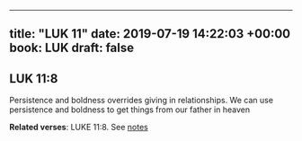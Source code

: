 
---
title: "LUK 11"
date: 2019-07-19 14:22:03 +00:00
book: LUK
draft: false
---

## LUK 11:8

Persistence and boldness overrides giving in relationships. We can use persistence and boldness to get things from our father in heaven

**Related verses**: LUKE 11:8. See [notes](https://my.bible.com/notes/3211915154758033557)

